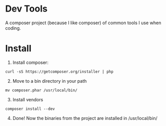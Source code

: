 Dev Tools
=========

A composer project (because I like composer) of common tools I use when coding.

Install
=======

1) Install composer:
```
curl -sS https://getcomposer.org/installer | php
```

2) Move to a bin directory in your path
```
mv composer.phar /usr/local/bin/
```

3) Install vendors
```
composer install --dev
```

4) Done! Now the binaries from the project are installed in /usr/local/bin/
